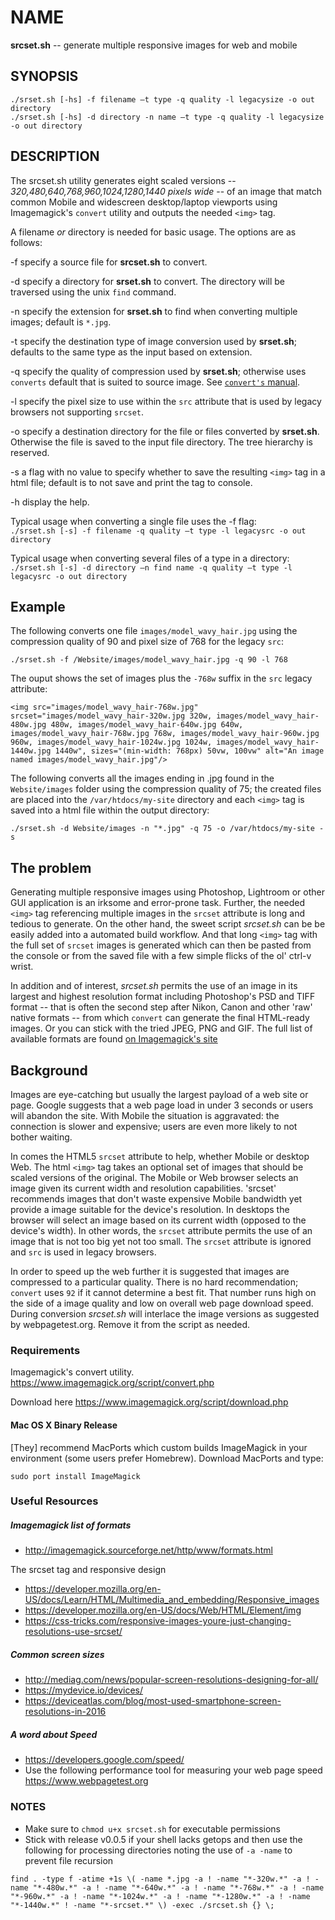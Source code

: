 # NAME

**srcset.sh** -- generate multiple responsive images for web and mobile

## SYNOPSIS

`./srset.sh [-hs] -f filename —t type -q quality -l legacysize -o out directory`   
`./srset.sh [-hs] -d directory -n name —t type -q quality -l legacysize -o out directory`

## DESCRIPTION

The srcset.sh utility generates eight scaled versions -- *320,480,640,768,960,1024,1280,1440 pixels wide* -- of an image that match common Mobile and widescreen desktop/laptop viewports using Imagemagick's `convert` utility and outputs the needed `<img>` tag.

A filename *or* directory is needed for basic usage. The options are as follows:

-f   specify a source file for **srcset.sh** to convert.

-d   specify a directory for **srset.sh** to convert. The directory will be traversed using the unix `find` command.  

-n   specify the extension for **srset.sh** to find when converting multiple images; default is `*.jpg`.  

-t   specify the destination type of image conversion used by **srset.sh**; defaults to the same type as the input based on extension.  

-q   specify the quality of compression used by **srset.sh**; otherwise uses `converts` default that is suited to source image. See [`convert's` manual](https://www.imagemagick.org/script/command-line-options.php#quality).  

-l   specify the pixel size to use within the `src` attribute that is used by legacy browsers not supporting `srcset`.  

-o   specify a destination directory for the file or files converted by **srset.sh**. Otherwise the file is saved to the input file directory. The tree hierarchy is reserved.  

-s   a flag with no value to specify whether to save the resulting `<img>` tag in a html file; default is to not save and print the tag to console.  

-h   display the help.  

Typical usage when converting a single file uses the -f flag:   
`./srset.sh [-s] -f filename -q quality —t type -l legacysrc -o out directory`

Typical usage when converting several files of a type in a directory:   
`./srset.sh [-s] -d directory —n find name -q quality —t type -l legacysrc -o out directory`

## Example

The following converts one file `images/model_wavy_hair.jpg` using the compression quality of 90 and pixel size of 768 for the legacy `src`:

`./srset.sh -f /Website/images/model_wavy_hair.jpg -q 90 -l 768`

The ouput shows the set of images plus the `-768w` suffix in the `src` legacy attribute:

`<img src="images/model_wavy_hair-768w.jpg" srcset="images/model_wavy_hair-320w.jpg 320w, images/model_wavy_hair-480w.jpg 480w, images/model_wavy_hair-640w.jpg 640w, images/model_wavy_hair-768w.jpg 768w, images/model_wavy_hair-960w.jpg 960w, images/model_wavy_hair-1024w.jpg 1024w, images/model_wavy_hair-1440w.jpg 1440w", sizes="(min-width: 768px) 50vw, 100vw" alt="An image named images/model_wavy_hair.jpg"/>`

The following converts all the images ending in .jpg found in the `Website/images` folder using the compression quality of 75; the created files are placed into the `/var/htdocs/my-site` directory and each `<img>` tag is saved into a  html file within the output directory:  

`./srset.sh -d Website/images -n "*.jpg" -q 75 -o /var/htdocs/my-site -s`

## The problem

Generating multiple responsive images using Photoshop, Lightroom or other GUI application is an irksome and error-prone task. Further, the needed `<img>` tag referencing multiple images in the `srcset` attribute is long and tedious to generate. On the other hand, the sweet script *srcset.sh* can be be easily added into a automated build workflow. And that long `<img>` tag with the full set of `srcset` images is generated which can then be pasted from the console or from the saved file with a few simple flicks of the ol' ctrl-v wrist. 

In addition and of interest, *srcset.sh* permits the use of an image in its largest and highest resolution format including Photoshop's PSD and TIFF format -- that is often the second step after Nikon, Canon and other 'raw' native formats -- from which `convert` can generate the final HTML-ready images. Or you can stick with the tried JPEG, PNG and GIF. The full list of available formats are found [on Imagemagick's site](http://imagemagick.sourceforge.net/http/www/formats.html)


## Background

Images are eye-catching but usually the largest payload of a web site or page. Google suggests that a web page load in under 3 seconds or users will abandon the site. With Mobile the situation is aggravated: the connection is slower and expensive; users are even more likely to not bother waiting.

In comes the HTML5 `srcset` attribute to help, whether Mobile or desktop Web. The html `<img>` tag takes an optional set of images that should be scaled versions of the original. The Mobile or Web browser selects an image given its current width and resolution capabilities. 'srcset' recommends images that don't waste expensive Mobile bandwidth yet provide a image suitable for the device's resolution. In desktops the browser will select an image based on its current width (opposed to the device's width). In other words, the `srcset` attribute permits the use of an image that is not too big yet not too small. The `srcset` attribute is ignored and `src` is used in legacy browsers.

In order to speed up the web further it is suggested that images are compressed to a particular quality. There is no hard recommendation; `convert` uses `92` if it cannot determine a best fit. That number runs high on the side of a  image quality and low on overall web page download speed. During conversion *srcset.sh* will interlace the image versions as suggested by webpagetest.org. Remove it from the script as needed.

### Requirements

Imagemagick's convert utility. https://www.imagemagick.org/script/convert.php

Download here https://www.imagemagick.org/script/download.php

#### Mac OS X Binary Release
[They] recommend MacPorts which custom builds ImageMagick in your environment (some users prefer Homebrew). Download MacPorts and type:

`sudo port install ImageMagick`


### Useful Resources

##### Imagemagick list of formats
- http://imagemagick.sourceforge.net/http/www/formats.html

The srcset tag and responsive design
- https://developer.mozilla.org/en-US/docs/Learn/HTML/Multimedia_and_embedding/Responsive_images
- https://developer.mozilla.org/en-US/docs/Web/HTML/Element/img
- https://css-tricks.com/responsive-images-youre-just-changing-resolutions-use-srcset/

##### Common screen sizes

- http://mediag.com/news/popular-screen-resolutions-designing-for-all/
- https://mydevice.io/devices/
- https://deviceatlas.com/blog/most-used-smartphone-screen-resolutions-in-2016

##### A word about Speed
- https://developers.google.com/speed/
- Use the following performance tool for measuring your web page speed https://www.webpagetest.org

### NOTES

- Make sure to `chmod u+x srcset.sh` for executable permissions
- Stick with release v0.0.5 if your shell lacks getops and then use the following for processing directories noting the use of `-a -name` to prevent file recursion

`find . -type f -atime +1s \( -name *.jpg -a ! -name "*-320w.*" -a ! -name "*-480w.*" -a ! -name "*-640w.*" -a ! -name "*-768w.*" -a ! -name "*-960w.*" -a ! -name "*-1024w.*" -a ! -name "*-1280w.*" -a ! -name "*-1440w.*" ! -name "*-srcset.*" \) -exec ./srcset.sh {} \;`
